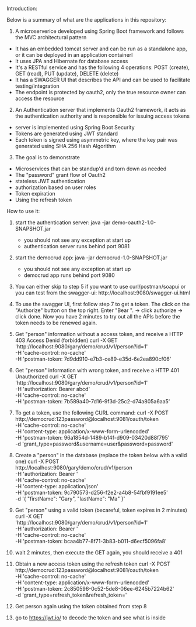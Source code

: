 Introduction:

Below is a summary of what are the applications in this repository:

1. A microserverice developed using Spring Boot framework and follows the MVC architectural pattern

- It has an embedded tomcat server and can be run as a standalone app, or it can be deployed in an application containerI
- It uses JPA and Hibernate for database access
- It's a RESTful service and has the following 4 operations:  POST (create), GET (read), PUT (update), DELETE (delete)
- It has a SWAGGER UI that describes the API and can be used to facilitate testing/integration
- The endpoint is protected by oauth2, only the true resource owner can access the resource

2. An Authentication server that implements Oauth2 framework, it acts as the authentication authority and is responsible for issuing access tokens
- server is implemented using Spring Boot Security
- Tokens are generated using JWT standard
- Each token is signed using asymmetric key, where the key pair was generated using SHA 256 Hash Algorithm
	
3. The goal is to demonstrate
- Microservices that can be standup'd and torn down as needed
- The "password" grant flow of Oauth2
- stateless JWT authentication
- authorization based on user roles
- Token expiration
- Using the refresh token
	



How to use it:

1. start the authentication server: java -jar demo-oauth2-1.0-SNAPSHOT.jar
	- you should not see any exception at start up
	- authentication server runs behind port 9081
2. start the democrud app: java -jar democrud-1.0-SNAPSHOT.jar
	- you should not see any exception at start up
	- democrud app runs behind port 9080
	
3. You can either skip to step 5 if you want to use curl/postman/soapui
   or you can test from the swagger-ui: http://localhost:9080/swagger-ui.html

4. To use the swagger UI, first follow step 7 to get a token.  The click on the "Authorize" button on the top right.  Enter "Bear <token>".  -> click authorize -> click done.  Now you have 2 minutes to try out all the APIs before the token needs to be renewed again.

5. Get "person" information without a access token, and receive a HTTP 403 Access Denid (forbidden)
curl -X GET \
  'http://localhost:9080/gary/demo/crud/v1/person?id=1' \
  -H 'cache-control: no-cache' \
  -H 'postman-token: 7d9dd910-e7b3-ce89-e35d-6e2ea890cf06'
	
6. Get "person" information with wrong token, and receive a HTTP 401 Unauthorized
curl -X GET \
  'http://localhost:9080/gary/demo/crud/v1/person?id=1' \
  -H 'authorization: Bearer abcd' \
  -H 'cache-control: no-cache' \
  -H 'postman-token: 7b589a40-7d16-9f3d-25c2-d74a805a6aa5'

7. To get a token, use the following CURL command:
curl -X POST \
  http://democrud:123password@localhost:9081/oauth/token \
  -H 'cache-control: no-cache' \
  -H 'content-type: application/x-www-form-urlencoded' \
  -H 'postman-token: 96a1854d-1489-b14f-d909-03420d88f795' \
  -d 'grant_type=password&username=user&password=password'
  
  
8. Create a "person" in the database (replace the token below with a valid one)
curl -X POST \
  http://localhost:9080/gary/demo/crud/v1/person \
  -H 'authorization: Bearer <access token goes here>' \
  -H 'cache-control: no-cache' \
  -H 'content-type: application/json' \
  -H 'postman-token: 9c790573-d256-f2e2-a4b8-54fbf9191ee5' \
  -d '{
  "firstName": "Gary",
  "lastName": "Ma"
}'


9. Get "person" using a valid token (becareful, token expires in 2 minutes)
curl -X GET \
  'http://localhost:9080/gary/demo/crud/v1/person?id=1' \
  -H 'authorization: Bearer <access token goes here>' \
  -H 'cache-control: no-cache' \
  -H 'postman-token: bcaa4b77-8f71-3b83-b011-d6ecf5096fa8'

  
10. wait 2 minutes, then execute the GET again, you should receive a 401
11. Obtain a new access token using the refresh token
curl -X POST \
  http://democrud:123password@localhost:9081/oauth/token \
  -H 'cache-control: no-cache' \
  -H 'content-type: application/x-www-form-urlencoded' \
  -H 'postman-token: 2c850596-0c52-5de8-06ee-6245b7224b62' \
  -d 'grant_type=refresh_token&refresh_token=<refresh token goes here>'
  
12. Get person again using the token obtained from step 8

13. go to https://jwt.io/ to decode the token and see what is inside
